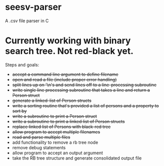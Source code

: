 # seesv-parser
A .csv file parser in C

# Currently working with binary search tree. Not red-black yet.

Steps and goals:
- ~~accept a command line argument to define filename~~
- ~~open and read a file (include proper error handling)~~
- ~~split lines up on '\n's and send lines off to a line-processing subroutine~~
- ~~write single line processing subroutine that takes a line and return a Person struct~~
- ~~generate a linked-list of Person structs~~
- ~~write a sorting routine that's provided a list of persons and a property to sort by~~
- ~~write a subroutine to print a Person struct~~
- ~~write a subroutine to print a linked list of Person structs~~
- ~~replace linked list of Persons with black-red tree~~
- ~~allow program to accept multiple filenames~~
- ~~read and parse multiple files~~
- add functionality to remove a rb tree node
- remove debug statements
- allow program to accept an output argument
- take the RB tree structure and generate consolidated output file